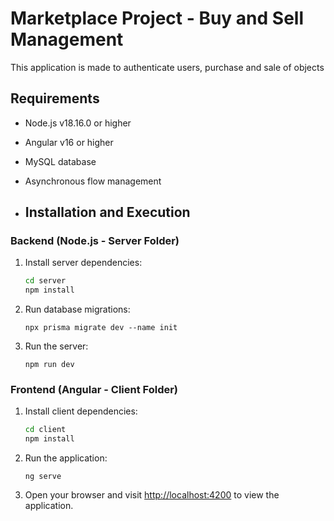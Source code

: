 # Marketplace Project - Buy and Sell Management
This application is made to authenticate users, purchase and sale of objects

## Requirements

- Node.js v18.16.0 or higher
- Angular v16 or higher
- MySQL database
- Asynchronous flow management

- ## Installation and Execution

### Backend (Node.js - Server Folder)

1. Install server dependencies:

   ```bash
   cd server
   npm install
   ```

2. Run database migrations:

   ``
   npx prisma migrate dev --name init
   ``

3. Run the server:

   ``
   npm run dev
   ``

### Frontend (Angular - Client Folder)

1. Install client dependencies:

   ```bash
   cd client
   npm install
   ```

2. Run the application:

   ``
   ng serve
   ``

4. Open your browser and visit [http://localhost:4200](http://localhost:4200) to view the application.
